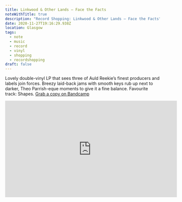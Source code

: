 ```yaml
---
title: Linkwood & Other Lands – Face the Facts
noteWithTitle: true
description: "Record Shopping: Linkwood & Other Lands – Face the Facts"
date: 2020-11-27T19:16:29.938Z
location: Glasgow
tags:
  - note
  - music
  - record
  - vinyl
  - shopping
  - recordshopping
draft: false
---
```

Lovely double-vinyl LP that sees three of Auld Reekie’s finest producers and labels join forces. Breezy laid-back jams with smooth keys rub up next to darker, Theo Parrish-eque moments to give it a fine balance. Favourite track: Shapes. [Grab a copy on Bandcamp](https://aotns.bandcamp.com/album/face-the-facts) [](https://bit.ly/3feSzRP) 

<div class="aspect-ratio-wide"><iframe title="Linkwood & Other Lands – Shapes" width="560" height="315" src="https://www.youtube-nocookie.com/embed/oCdHPH77b5c" frameborder="0" allow="accelerometer; autoplay; clipboard-write; encrypted-media; gyroscope; picture-in-picture" allowfullscreen></iframe></div>